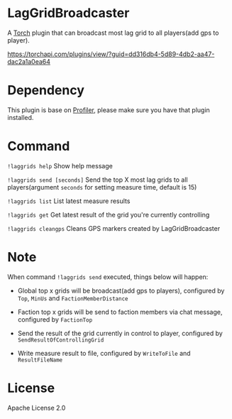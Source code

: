 ﻿# LagGridBroadcaster
A [Torch](https://torchapi.com/) plugin that can broadcast most lag grid to all players(add gps to player).

https://torchapi.com/plugins/view/?guid=dd316db4-5d89-4db2-aa47-dac2a1a0ea64

# Dependency
This plugin is base on [Profiler](https://torchapi.com/plugins/view/?guid=da82de0f-9d2f-4571-af1c-88c7921bc063), please make sure you have that plugin installed.

# Command
`!laggrids help` Show help message

`!laggrids send [seconds]` Send the top X most lag grids to all players(argument `seconds` for setting measure time, default is 15)

`!laggrids list` List latest measure results

`!laggrids get` Get latest result of the grid you're currently controlling

`!laggrids cleangps` Cleans GPS markers created by LagGridBroadcaster

# Note
When command `!laggrids send` executed, things below will happen:

* Global top x grids will be broadcast(add gps to players), configured by `Top`, `MinUs` and `FactionMemberDistance`

* Faction top x grids will be send to faction members via chat message, configured by `FactionTop`

* Send the result of the grid currently in control to player, configured by `SendResultOfControllingGrid`

* Write measure result to file, configured by `WriteToFile` and `ResultFileName`

# License
Apache License 2.0
